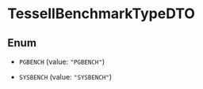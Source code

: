 

# TessellBenchmarkTypeDTO

## Enum


* `PGBENCH` (value: `"PGBENCH"`)

* `SYSBENCH` (value: `"SYSBENCH"`)



